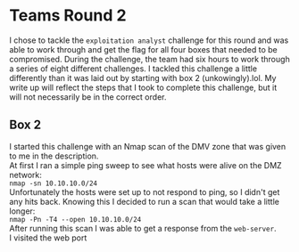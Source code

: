 # Teams Round 2

I chose to tackle the `exploitation analyst` challenge for this round and was able to work through and get the flag for all four boxes that needed to be compromised. During the challenge, the team had six hours to work through a series of eight different challenges. I tackled this challenge a little differently than it was laid out by starting with box 2 (unkowingly).lol. My write up will reflect the steps that I took to complete this challenge, but it will not necessarily be in the correct order.

## Box 2
I started this challenge with an Nmap scan of the DMV zone that was given to me in the description.\
At first I ran a simple ping sweep to see what hosts were alive on the DMZ network:\
  `nmap -sn 10.10.10.0/24`\
Unfortunately the hosts were set up to not respond to ping, so I didn't get any hits back. Knowing this I decided to run a scan that would take a little longer:\
  `nmap -Pn -T4 --open 10.10.10.0/24`\
After running this scan I was able to get a response from the `web-server`.\
I visited the web port
